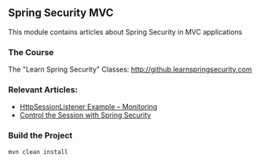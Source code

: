 ## Spring Security MVC

This module contains articles about Spring Security in MVC applications

### The Course

The "Learn Spring Security" Classes: http://github.learnspringsecurity.com

### Relevant Articles: 

- [HttpSessionListener Example – Monitoring](https://www.baeldung.com/httpsessionlistener_with_metrics)
- [Control the Session with Spring Security](https://www.baeldung.com/spring-security-session)


### Build the Project

```
mvn clean install
```
